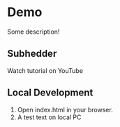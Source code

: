 # Demo

Some description!

## Subhedder

Watch tutorial on YouTube

## Local Development

1. Open index.html in your browser.
2. A test text on local PC